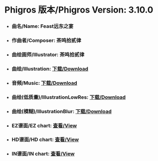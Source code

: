 
# Phigros 版本/Phigros Version:  3.10.0

- ### __曲名/Name:  Feast远东之宴__

- ### __作曲者/Composer:  茶鸣拾贰律__

- ### __曲绘画师/Illustrator:  茶鸣拾贰律__

- ### __曲绘/Illustration:  [下载/Download](https://github.com/Po6647A/PAR/releases/download/3.10.0/984.png)__

- ### __音频/Music:  [下载/Download](https://github.com/Po6647A/PAR/releases/download/3.10.0/1653.ogg)__

- ### __曲绘(低质量)/IllustrationLowRes:  [下载/Download](https://github.com/Po6647A/PAR/releases/download/3.10.0/1476.png)__

- ### __曲绘(模糊)/IllustrationBlur:  [下载/Download](https://github.com/Po6647A/PAR/releases/download/3.10.0/1230.png)__


- ### __EZ谱面/EZ chart:  [查看/View](./EZ.json/index.html)__

- ### __HD谱面/HD chart:  [查看/View](./HD.json/index.html)__

- ### __IN谱面/IN chart:  [查看/View](./IN.json/index.html)__
